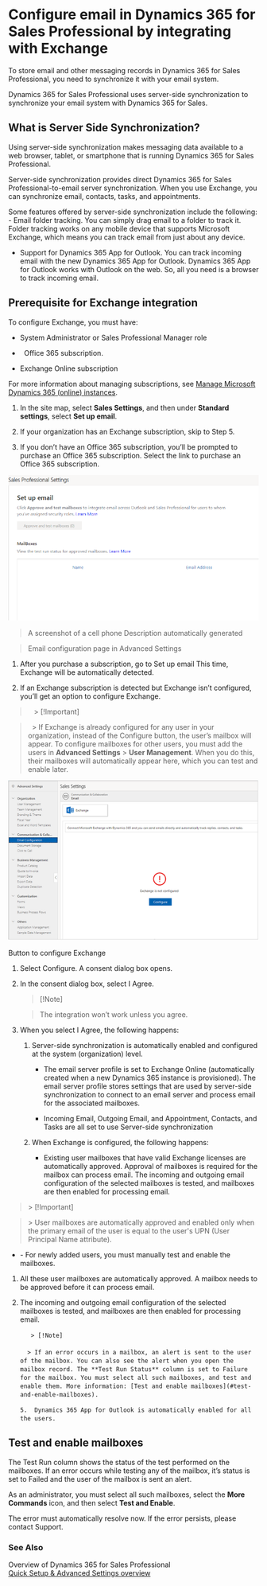 Configure email in Dynamics 365 for Sales Professional by integrating with Exchange
===================================================================================

To store email and other messaging records in Dynamics 365 for Sales
Professional, you need to synchronize it with your email system.

Dynamics 365 for Sales Professional uses server-side synchronization to
synchronize your email system with Dynamics 365 for Sales.

What is Server Side Synchronization?
------------------------------------

Using server-side synchronization makes messaging data available to a web
browser, tablet, or smartphone that is running Dynamics 365 for Sales
Professional.

Server-side synchronization provides direct Dynamics 365 for Sales
Professional-to-email server synchronization. When you use Exchange, you can
synchronize email, contacts, tasks, and appointments.

Some features offered by server-side synchronization include the following: -
Email folder tracking. You can simply drag email to a folder to track it. Folder
tracking works on any mobile device that supports Microsoft Exchange, which
means you can track email from just about any device.

-   Support for Dynamics 365 App for Outlook. You can track incoming email with
    the new Dynamics 365 App for Outlook. Dynamics 365 App for Outlook works
    with Outlook on the web. So, all you need is a browser to track incoming
    email.

Prerequisite for Exchange integration
-------------------------------------

To configure Exchange, you must have:

-   System Administrator or Sales Professional Manager role

-     Office 365 subscription.

-   Exchange Online subscription

For more information about managing subscriptions, see [Manage Microsoft
Dynamics 365 (online)
instances](https://go.microsoft.com/fwlink/?linkid=730725).

1.  In the site map, select **Sales Settings**, and then under **Standard
    settings**, select **Set up email**.

2.  If your organization has an Exchange subscription, skip to Step 5.

3.  If you don’t have an Office 365 subscription, you’ll be prompted to purchase
    an Office 365 subscription. Select the link to purchase an Office 365
    subscription.

![](media/419cdd3477e121fa8c394fc33bc70601.png)

>   A screenshot of a cell phone Description automatically generated

>   Email configuration page in Advanced Settings

1.  After you purchase a subscription, go to Set up email This time, Exchange
    will be automatically detected.

2.  If an Exchange subscription is detected but Exchange isn’t configured,
    you’ll get an option to configure Exchange.

>      \> [!Important]     

>     \> If Exchange is already configured for any user in your organization,
>   instead of the Configure button, the user’s mailbox will appear. To
>   configure mailboxes for other users, you must add the users in **Advanced
>   Settings** \> **User Management**. When you do this, their mailboxes will
>   automatically appear here, which you can test and enable later.

![Button to configure Exchange](media/ab16896a870846e7b67db4c47976f38a.png)

Button to configure Exchange

1.  Select Configure. A consent dialog box opens.

2.  In the consent dialog box, select I Agree.

    >   [!Note]

    >   The integration won’t work unless you agree.

3.  When you select I Agree, the following happens:

    1.  Server-side synchronization is automatically enabled and configured at
        the system (organization) level.

        -   The email server profile is set to Exchange Online (automatically
            created when a new Dynamics 365 instance is provisioned). The email
            server profile stores settings that are used by server-side
            synchronization to connect to an email server and process email for
            the associated mailboxes.

        -   Incoming Email, Outgoing Email, and Appointment, Contacts, and Tasks
            are all set to use Server-side synchronization

    2.  When Exchange is configured, the following happens:

        -   Existing user mailboxes that have valid Exchange licenses are
            automatically approved. Approval of mailboxes is required for the
            mailbox can process email. The incoming and outgoing email
            configuration of the selected mailboxes is tested, and mailboxes are
            then enabled for processing email.

>   \> [!Important]

>   \> User mailboxes are automatically approved and enabled only when the
>   primary email of the user is equal to the user's UPN (User Principal Name
>   attribute).      

-   \- For newly added users, you must manually test and enable the mailboxes.

1.  All these user mailboxes are automatically approved. A mailbox needs to be
    approved before it can process email.

2.  The incoming and outgoing email configuration of the selected mailboxes is
    tested, and mailboxes are then enabled for processing email.  
      
    `   > [!Note]`  
    `   `  
    `   > If an error occurs in a mailbox, an alert is sent to the user of the
    mailbox. You can also see the alert when you open the mailbox record. The
    **Test Run Status** column is set to Failure for the mailbox. You must
    select all such mailboxes, and test and enable them. More information: [Test
    and enable mailboxes](#test-and-enable-mailboxes).  `  
      
    `5.  Dynamics 365 App for Outlook is automatically enabled for all the
    users.`

Test and enable mailboxes
-------------------------

The Test Run column shows the status of the test performed on the mailboxes. If
an error occurs while testing any of the mailbox, it’s status is set to Failed
and the user of the mailbox is sent an alert.

As an administrator, you must select all such mailboxes, select the **More
Commands** icon, and then select **Test and Enable**.

The error must automatically resolve now. If the error persists, please contact
Support.

### See Also

Overview of Dynamics 365 for Sales Professional  
[Quick Setup & Advanced Settings
overview](https://microsoft.sharepoint.com/teams/crmtechreview/Shared%20Documents/Sales/Sales%20pro/quick-setup-advanced-settings-overview.md)
